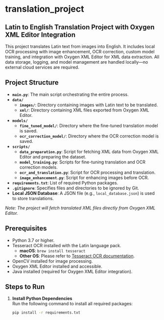 # translation_project

## Latin to English Translation Project with Oxygen XML Editor Integration

This project translates Latin text from images into English. It includes local OCR processing with image enhancement, OCR correction, custom model training, and integration with Oxygen XML Editor for XML data extraction. All data storage, logging, and model management are handled locally—no external cloud services are required.

## Project Structure

- **`main.py`**: The main script orchestrating the entire process.
- **`data/`**
  - **`images/`**: Directory containing images with Latin text to be translated.
  - **`xml/`**: Directory containing XML files exported from Oxygen XML Editor.
- **`models/`**
  - **`fine_tuned_model/`**: Directory where the fine-tuned translation model is saved.
  - **`ocr_correction_model/`**: Directory where the OCR correction model is saved.
- **`scripts/`**
  - **`data_preparation.py`**: Script for fetching XML data from Oxygen XML Editor and preparing the dataset.
  - **`model_training.py`**: Scripts for fine-tuning translation and OCR correction models.
  - **`ocr_and_translation.py`**: Script for OCR processing and translation.
  - **`image_enhancement.py`**: Script for enhancing images before OCR.
- **`requirements.txt`**: List of required Python packages.
- **`.gitignore`**: Specifies files and directories to be ignored by Git.
- **Local JSON Database**: A JSON file (e.g., `local_database.json`) is used to store translations.

*Note: The project will fetch translated XML files directly from Oxygen XML Editor.*

## Prerequisites

- Python 3.7 or higher.
- Tesseract OCR installed with the Latin language pack.
  - **macOS**: `brew install tesseract`
  - **Other OS**: Please refer to [Tesseract OCR documentation](https://github.com/tesseract-ocr/tesseract).
- OpenCV installed for image processing.
- Oxygen XML Editor installed and accessible.
- Java installed (required for Oxygen XML Editor integration).

## Steps to Run

1. **Install Python Dependencies**  
   Run the following command to install all required packages:
   ```bash
   pip install -r requirements.txt
